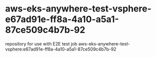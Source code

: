# aws-eks-anywhere-test-vsphere-e67ad91e-ff8a-4a10-a5a1-87ce509c4b7b-92
repository for use with E2E test job aws-eks-anywhere-test-vsphere:e67ad91e-ff8a-4a10-a5a1-87ce509c4b7b-92
